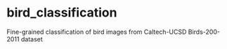 # bird_classification
Fine-grained classification of bird images from Caltech-UCSD Birds-200-2011 dataset 
